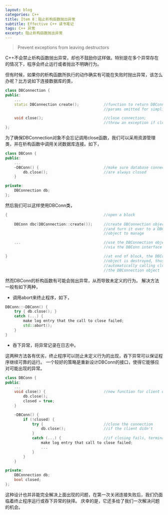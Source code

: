 ```yaml
---
layout: blog
categories: C++
title: Item 8：阻止析构函数抛出异常
subtitle: Effective C++ 读书笔记
tags: C++ 异常
excerpt: 阻止析构函数抛出异常
---
```


> Prevent exceptions from leaving destructors

C++不会禁止析构函数抛出异常，却也不鼓励你这样做。特别是在多个异常存在的情况下，程序会终止运行或者抛出不明确行为。

但有时候，如果你的析构函数所执行的动作确实有可能在失败时抛出异常，该怎么办呢？比方说如下连接数据库的类，

```cpp
class DBConnection {
public:
    ...
    static DBConnection create();           //function to return DBConnection object;
                                            //params omitted for simplicity

    void close();                           //close connection;
                                            //throw an exception if closing fails
};
```

为了确保DBConnection对象不会忘记调用close函数，我们可以采用资源管理类，并在析构函数中调用关闭数据库连接。如下，

```cpp
class DBConn {
public:
    ...
    ~DBConn() {                             //make sure database connections
        db.close();                         //are always closed
    }

private:
    DBConnection db;
};
```

然后我们可以这样使用DBConn类，

```cpp
{                                           //open a block
    
    DBConn dbc(DBConnection::create());     //create DBConnection object
                                            //and turn it over to a DBConn
                                            //object to manage

    ...                                     //use the DBConnection object
                                            //via the DBConn interface

}                                           //at end of block, the DBConn
                                            //object is destroyed, thus
                                            //automatically calling close on
                                            //the DBConnection object
```

然而DBConn的析构函数有可能会抛出异常，从而导致未定义的行为。
解决方法一般有如下两种，

* 调用abort来终止程序，如下，

```cpp
DBConn::~DBConn() {
    try { db.close(); }
    catch (...) {
        make log entry that the call to close failed;
        std::abort();
    }
}
```

* 吞下异常，将异常记录在日志中。

这两种方法各有优劣，终止程序可以防止未定义行为的出现，吞下异常可以保证程序继续可靠的运行。
一个较好的策略是重新设计DBConn的接口，使得它能够应对可能出现的异常。

```cpp
class DBConn {
public:
    ...
    void close() {                          //new function for client use
        db.close();
        closed = true;
    }

    ~DBConn() {
        if (!closed) {
            try {                           //close the connection
                db.close();                 //if the client didn't
            }
            catch (...) {                   //if closing fails, terminate or swallow
                make log entry that call to close failed;
                ...
            }
        }
    }

private:
    DBConnection db;
    bool closed;
};
```

这种设计也并非能完全解决上面出现的问题，在第一次关闭连接失败后，我们仍面临着终止程序运行或吞下异常的抉择。
庆幸的是，它还多给了我们一次解决问题的机会。
